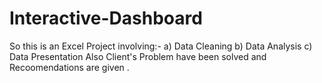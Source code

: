 # Interactive-Dashboard
So this is an Excel Project involving:-
a) Data Cleaning
b) Data Analysis
c) Data Presentation 
Also Client's Problem have been solved and Recoomendations are given .
